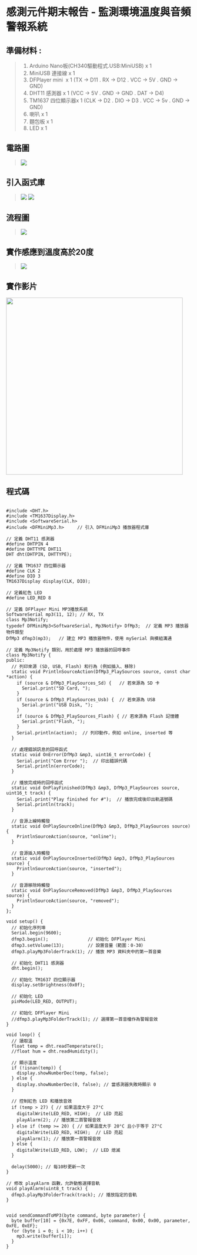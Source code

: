 
<h1>感測元件期末報告 - 監測環境溫度與音頻警報系統</h1>

## 準備材料 : 

>1. Arduino Nano板(CH340驅動程式.USB:MiniUSB) x 1
>2. MiniUSB 連接線 x 1
>3. DFPlayer mini  x 1 (TX -> D11 . RX -> D12 . VCC -> 5V . GND -> GND)
>4. DHT11 感測器 x 1 (VCC -> 5V . GND -> GND . DAT -> D4)
>5. TM1637 四位顯示器x 1 (CLK -> D2 . DIO -> D3 . VCC -> 5v . GND -> GND)
>6. 喇叭 x 1 
>7. 麵包板 x 1 
>8. LED x 1

## 電路圖
>![](https://github.com/Ham-ch/TEST1/blob/main/CODE1/%E8%9E%A2%E5%B9%95%E6%93%B7%E5%8F%96%E7%95%AB%E9%9D%A2%202024-12-28%20140151.png)

## 引入函式庫

>![](https://github.com/Ham-ch/TEST1/blob/main/CODE1/141659.png)
>![](https://github.com/Ham-ch/TEST1/blob/main/CODE1/141737.png)

## 流程圖

>![](https://github.com/Ham-ch/TEST1/blob/main/CODE1/243640.jpg)

## 實作感應到溫度高於20度

>![](https://github.com/Ham-ch/TEST1/blob/main/CODE1/1.jpg)

## 實作影片

<a href= "https://www.youtube.com/shorts/32zJrRhXVW4">
<img src= "https://i.ytimg.com/vi/32zJrRhXVW4/oar2.jpg?sqp=-oaymwEoCJUDENAFSFqQAgHyq4qpAxcIARUAAIhC2AEB4gEKCBgQAhgGOAFAAQ==&rs=AOn4CLA1kXOIQcs2IWTwRVDh0-mNiFULkA/0.jpg" width=480 height=480></a>

## 程式碼

``` arduino

#include <DHT.h>
#include <TM1637Display.h>
#include <SoftwareSerial.h>
#include <DFMiniMp3.h>     // 引入 DFMiniMp3 播放器程式庫

// 定義 DHT11 感測器
#define DHTPIN 4
#define DHTTYPE DHT11
DHT dht(DHTPIN, DHTTYPE);

// 定義 TM1637 四位顯示器
#define CLK 2
#define DIO 3
TM1637Display display(CLK, DIO);

// 定義紅色 LED
#define LED_RED 8

// 定義 DFPlayer Mini MP3播放系統
SoftwareSerial mp3(11, 12); // RX, TX
class Mp3Notify;
typedef DFMiniMp3<SoftwareSerial, Mp3Notify> DfMp3;  // 定義 MP3 播放器物件類型
DfMp3 dfmp3(mp3);   // 建立 MP3 播放器物件，使用 mySerial 與模組溝通

// 定義 Mp3Notify 類別，用於處理 MP3 播放器的回呼事件
class Mp3Notify {
public:
  // 列印來源 (SD, USB, Flash) 和行為 (例如插入、移除)
  static void PrintlnSourceAction(DfMp3_PlaySources source, const char *action) {
    if (source & DfMp3_PlaySources_Sd) {   // 若來源為 SD 卡
      Serial.print("SD Card, ");
    }
    if (source & DfMp3_PlaySources_Usb) {  // 若來源為 USB
      Serial.print("USB Disk, ");
    }
    if (source & DfMp3_PlaySources_Flash) { // 若來源為 Flash 記憶體
      Serial.print("Flash, ");
    }
    Serial.println(action);  // 列印動作，例如 online, inserted 等
  }
  
  // 處理錯誤訊息的回呼函式
  static void OnError(DfMp3 &mp3, uint16_t errorCode) {
    Serial.print("Com Error ");  // 印出錯誤代碼
    Serial.println(errorCode);
  }
  
  // 播放完成時的回呼函式
  static void OnPlayFinished(DfMp3 &mp3, DfMp3_PlaySources source, uint16_t track) {
    Serial.print("Play finished for #");  // 播放完成後印出軌道號碼
    Serial.println(track);
  }

  // 音源上線時觸發
  static void OnPlaySourceOnline(DfMp3 &mp3, DfMp3_PlaySources source) {
    PrintlnSourceAction(source, "online");
  }

  // 音源插入時觸發
  static void OnPlaySourceInserted(DfMp3 &mp3, DfMp3_PlaySources source) {
    PrintlnSourceAction(source, "inserted");
  }

  // 音源移除時觸發
  static void OnPlaySourceRemoved(DfMp3 &mp3, DfMp3_PlaySources source) {
    PrintlnSourceAction(source, "removed");
  }
};

void setup() {
  // 初始化序列埠
  Serial.begin(9600);
  dfmp3.begin();               // 初始化 DFPlayer Mini
  dfmp3.setVolume(13);         // 設置音量（範圍：0-30）
  dfmp3.playMp3FolderTrack(1); // 播放 MP3 資料夾中的第一首音樂

  // 初始化 DHT11 感測器
  dht.begin();

  // 初始化 TM1637 四位顯示器
  display.setBrightness(0x0f);

  // 初始化 LED
  pinMode(LED_RED, OUTPUT);

  // 初始化 DFPlayer Mini
  //dfmp3.playMp3FolderTrack(1); // 選擇第一首音檔作為警報音效
}

void loop() {
  // 讀取溫
  float temp = dht.readTemperature();
  //float hum = dht.readHumidity();

  // 顯示溫度
  if (!isnan(temp)) {
    display.showNumberDec(temp, false);
  } else {
    display.showNumberDec(0, false); // 當感測器失敗時顯示 0
  }

  // 控制紅色 LED 和播放音效
  if (temp > 27) { // 如果温度大于 27°C
    digitalWrite(LED_RED, HIGH);  // LED 亮起
    playAlarm(2); // 播放第二首警報音效
  } else if (temp >= 20) { // 如果温度大于 20°C 且小于等于 27°C
    digitalWrite(LED_RED, HIGH);  // LED 亮起 
    playAlarm(1); // 播放第一首警報音效
  } else {
    digitalWrite(LED_RED, LOW);  // LED 熄滅
  }

  delay(5000); // 每10秒更新一次
}

// 修改 playAlarm 函數，允許動態選擇音軌
void playAlarm(uint8_t track) {
  dfmp3.playMp3FolderTrack(track); // 播放指定的音軌
}


void sendCommandToMP3(byte command, byte parameter) {
  byte buffer[10] = {0x7E, 0xFF, 0x06, command, 0x00, 0x00, parameter, 0xFE, 0xEF};
  for (byte i = 0; i < 10; i++) {
    mp3.write(buffer[i]);
  }
}
